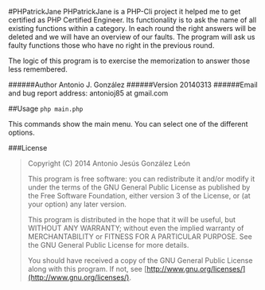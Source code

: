 #PHPatrickJane
PHPatrickJane is a PHP-Cli project it helped me to get certified as PHP Certified Engineer. Its functionality is to ask the name of all existing functions within a category. In each round the right answers will be deleted and we will have an overview of our faults. The program will ask us faulty functions those who have no right in the previous round.

The logic of this program is to exercise the memorization to answer those less remembered.

######Author
Antonio J. González
######Version
20140313
######Email and bug report address:
antonioj85 at gmail.com

##Usage
`php main.php`

This commands show the main menu. You can select one of the different options.

###License
>Copyright (C) 2014  Antonio Jesús González León
>
>This program is free software: you can redistribute it and/or modify it under the terms of the GNU General Public License as published by the Free Software Foundation, either version 3 of the License, or (at your option) any later version.
>
>This program is distributed in the hope that it will be useful, but WITHOUT ANY WARRANTY; without even the implied warranty of MERCHANTABILITY or FITNESS FOR A PARTICULAR PURPOSE.  See the GNU General Public License for more details.
>
>You should have received a copy of the GNU General Public License along with this program. If not, see [http://www.gnu.org/licenses/](http://www.gnu.org/licenses/).
